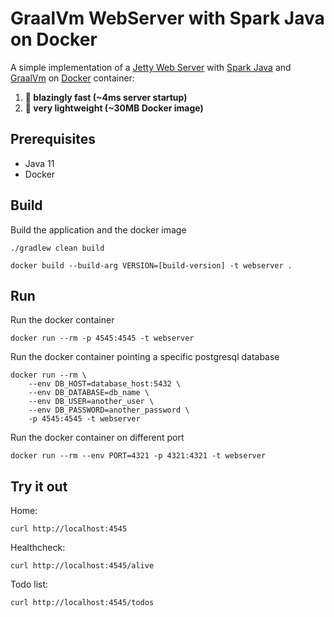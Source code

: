 # GraalVm WebServer with Spark Java on Docker 

A simple implementation of a [Jetty Web Server](https://www.eclipse.org/jetty/) with [Spark Java](http://sparkjava.com/) and [GraalVm](https://www.graalvm.org/) on [Docker](https://www.docker.com/) container:
1. **:rocket: blazingly fast (~4ms server startup)**
2. **:leafy_green: very lightweight (~30MB Docker image)**

## Prerequisites
- Java 11
- Docker

## Build
Build the application and the docker image
```
./gradlew clean build
```
```
docker build --build-arg VERSION=[build-version] -t webserver .
```

## Run
Run the docker container 
```
docker run --rm -p 4545:4545 -t webserver
```

Run the docker container pointing a specific postgresql database
```
docker run --rm \
    --env DB_HOST=database_host:5432 \
    --env DB_DATABASE=db_name \
    --env DB_USER=another_user \
    --env DB_PASSWORD=another_password \
    -p 4545:4545 -t webserver
```

Run the docker container on different port
```
docker run --rm --env PORT=4321 -p 4321:4321 -t webserver
```

## Try it out
Home:
```
curl http://localhost:4545
```
Healthcheck:
```
curl http://localhost:4545/alive
```
Todo list:
```
curl http://localhost:4545/todos
```